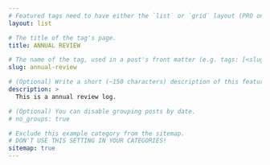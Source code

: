 ```yaml
---
# Featured tags need to have either the `list` or `grid` layout (PRO only).
layout: list

# The title of the tag's page.
title: ANNUAL REVIEW

# The name of the tag, used in a post's front matter (e.g. tags: [<slug>]).
slug: annual-review

# (Optional) Write a short (~150 characters) description of this featured tag.
description: >
  This is a annual review log.

# (Optional) You can disable grouping posts by date.
# no_groups: true

# Exclude this example category from the sitemap.
# DON'T USE THIS SETTING IN YOUR CATEGORIES!
sitemap: true
---
```

